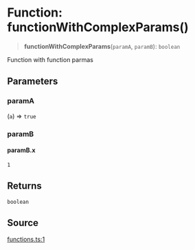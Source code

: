 # Function: functionWithComplexParams()

> **functionWithComplexParams**(`paramA`, `paramB`): `boolean`

Function with function parmas

## Parameters

### paramA

(`a`) => `true`

### paramB

#### paramB.x

`1`

## Returns

`boolean`

## Source

[functions.ts:1](http://source-url)
